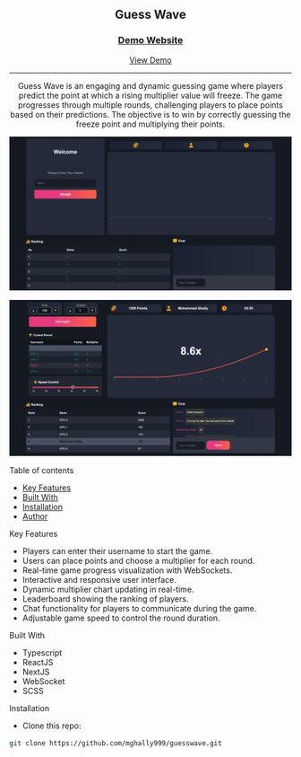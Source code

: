 <div align="center">
  <h2>Guess Wave</h2>
  
  <h3>
    <a href="https://guesswave.netlify.app" target="_blank">
      <strong>Demo Website</strong>
    </a>
  </h3>
  <div align="center">
    <a href="https://guesswave.netlify.app" target="_blank">View Demo</a>
  </div>
  <hr>
</div>

<!-- Brief -->
<p align="center">
Guess Wave is an engaging and dynamic guessing game where players predict the point at which a rising multiplier value will freeze. The game progresses through multiple rounds, challenging players to place points based on their predictions. The objective is to win by correctly guessing the freeze point and multiplying their points.
</p>

<!-- Screenshot -->
<a align="center" href="https://guesswave.netlify.app">

![Screenshot](./public/thumbnail-preview-1.png)

![Screenshot](./public/thumbnail-preview-2.png)

</a>

Table of contents

- [Key Features](#key-features)
- [Built With](#built-with)
- [Installation](#installation)
- [Author](#author)

Key Features

- Players can enter their username to start the game.
- Users can place points and choose a multiplier for each round.
- Real-time game progress visualization with WebSockets.
- Interactive and responsive user interface.
- Dynamic multiplier chart updating in real-time.
- Leaderboard showing the ranking of players.
- Chat functionality for players to communicate during the game.
- Adjustable game speed to control the round duration.

Built With

- Typescript
- ReactJS
- NextJS
- WebSocket
- SCSS

Installation

- Clone this repo:

```sh
git clone https://github.com/mghally999/guesswave.git
```
